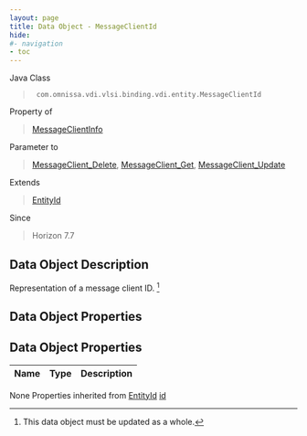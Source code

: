 ```yaml
---
layout: page
title: Data Object - MessageClientId
hide:
#- navigation
- toc
---
```








Java Class
> ` com.omnissa.vdi.vlsi.binding.vdi.entity.MessageClientId`

Property of
> [MessageClientInfo](vdi.utils.MessageClient.MessageClientInfo.md#field_detail)

Parameter to
> [MessageClient_Delete](vdi.utils.MessageClient.md#delete), [MessageClient_Get](vdi.utils.MessageClient.md#get), [MessageClient_Update](vdi.utils.MessageClient.md#update)

Extends
> [EntityId](vdi.EntityId.md)

Since
> Horizon 7.7


## Data Object Description

Representation of a message client ID.
 [^167]



## Data Object Properties

## Data Object Properties

 Name | Type | Description
:---|:---:|:---
None
Properties inherited from [EntityId](vdi.EntityId.md)
[id](vdi.EntityId.md#id)


 


[^167]: This data object must be updated as a whole.